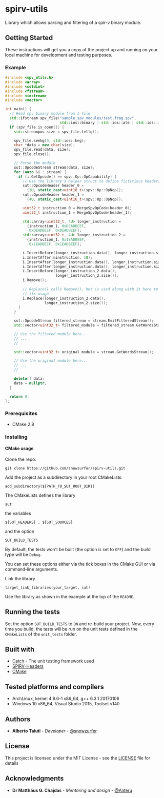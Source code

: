 # spirv-utils
Library which allows parsing and filtering of a spir-v binary module.

## Getting Started
These instructions will get you a copy of the project up and running on your
local machine for development and testing purposes.

### Example
```cpp
#include <spv_utils.h>
#include <array>
#include <cstdint>
#include <fstream>
#include <iostream>
#include <vector>

int main() {
  // Read spv binary module from a file
  std::ifstream spv_file("sample_spv_modules/test.frag.spv",
                         std::ios::binary | std::ios::ate | std::ios::in);
  if (spv_file.is_open()) {
    std::streampos size = spv_file.tellg();

    spv_file.seekg(0, std::ios::beg);
    char *data = new char[size];
    spv_file.read(data, size);
    spv_file.close();

    // Parse the module
    sut::OpcodeStream stream(data, size);
    for (auto &i : stream) {
      if (i.GetOpcode() == spv::Op::OpCapability) {
        // Use the library's helper struct to define fictitious headers
        sut::OpcodeHeader header_0 =
          {1U, static_cast<uint16_t>(spv::Op::OpNop)};
        sut::OpcodeHeader header_1 =
          {4U, static_cast<uint16_t>(spv::Op::OpNop)};

        uint32_t instruction_0 = MergeSpvOpCode(header_0);
        uint32_t instruction_1 = MergeSpvOpCode(header_1);

        std::array<uint32_t, 4U> longer_instruction = 
          {instruction_1, 0xDEADBEEF,
           0xDEADBEEF, 0xDEADBEEF};
        std::array<uint32_t, 4U> longer_instruction_2 =
          {instruction_1, 0x1EADBEEF,
           0x1EADBEEF, 0x1EADBEEF};

        i.InsertBefore(longer_instruction.data(), longer_instruction.size());
        i.InsertAfter(&instruction, 1U);
        i.InsertAfter(longer_instruction.data(), longer_instruction.size());
        i.InsertAfter(longer_instruction.data(), longer_instruction.size());
        i.InsertBefore(longer_instruction_2.data(),
                       longer_instruction_2.size());
        i.Remove();
        
        // Replace() calls Remove(), but is used along with it here to show 
        // its usage
        i.Replace(longer_instruction_2.data(),
                  longer_instruction_2.size());
      }
    }

    sut::OpcodeStream filtered_stream = stream.EmitFilteredStream();
    std::vector<uint32_t> filtered_module = filtered_stream.GetWordsStream();

    // Use the filtered module here...
    // ...
    //

    std::vector<uint32_t> original_module = stream.GetWordsStream();

    // Use the original module here...
    // ...
    //

    delete[] data;
    data = nullptr;
  }

  return 0;
};
```

### Prerequisites
* CMake 2.8

### Installing
#### CMake usage
Clone the repo:
```
git clone https://github.com/snowzurfer/spirv-utils.git
```

Add the project as a subdirectory in your root CMakeLists:
```
add_subdirectory(${PATH_TO_SUT_ROOT_DIR})    
```
    
The CMakeLists defines the library  
```
sut  
```
the variables  
```
${SUT_HEADERS} , ${SUT_SOURCES}  
```
and the option  
```
SUT_BUILD_TESTS
```
  
  By default, the tests won't be built (the option is set to
  `OFF`)
  and the build
  type will be `Debug`.    

  You can set these options either via the tick boxes
  in the CMake GUI or via
  command-line arguments.


Link the library
```
target_link_libraries(your_target, sut)
```

Use the library as shown in the example at the top of the `README`.

## Running the tests
Set the option `SUT_BUILD_TESTS` to `ON` and re-build your project.
Now, every time you build, the tests will be run on the unit tests defined
in the `CMakeLists` of the `unit_tests` folder.

## Built with
* [Catch](http://github.com/philsquared/Catch) - The unit testing framework used
* [SPIRV-Headers](http://github.com/KhronosGroup/SPIRV-Headers/)
* [CMake](http://cmake.org)

## Tested platforms and compilers
* ArchLinux, kernel 4.9.6-1 x86_64, g++ 6.3.1 20170109
* Windows 10 x86_64, Visual Studio 2015, Toolset v140

## Authors
* **Alberto Taiuti** - *Developer* - [@snowzurfer](https://github.com/snowzurfer)

## License
This project is licensed under the MIT License - see the [LICENSE](LICENSE) file for details

## Acknowledgments
* **Dr Matthäus G. Chajdas** - *Mentoring and design* - [@Anteru](https://github.com/Anteru)
